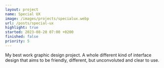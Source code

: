 ```yaml
---
layout: project
name: Special UX
image: /images/projects/specialux.webp
url: /posts/special-ux
highlight: true
started: 2023-08-20 07:00 +0200
finished: false
priority: 5
---
```

My best work graphic design project. A whole different kind of interface design that aims to be friendly, different, but unconvoluted and clear to use.